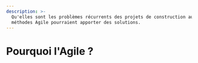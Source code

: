 ```yaml
---
description: >-
  Qu'elles sont les problèmes récurrents des projets de construction auquel les
  méthodes Agile pourraient apporter des solutions.
---
```


# Pourquoi l'Agile ?

### 

#### 




